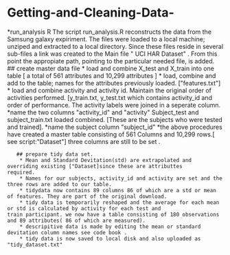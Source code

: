 # Getting-and-Cleaning-Data-
*run_analysis R 
The script run_analysis.R reconstructs the data from the Samsung galaxy expiriment. The files were loaded to a local machine; unziped and extracted to a local directory. Since these files reside in several sub-files a link was created to the Main file " UCI HAR Dataset" . From this point the appropiate path, pointing to the particular needed file, is added.  
       ## create master data file
       * load and combine X_test and X_train into one table [ a total of 561 attributes and 10,299 attributes ]
       * load, combine and add to the table; names for the attributes previously loaded. ["features.txt"]   
       * load and combine activity and activity id. Maintain the original order of activities performed. [y_train.txt, y_test.txt which contains activity_id and order of performance. The activity labels were joined in a seperate column.
       *name the two columns "activity_id" and "activity"
       Subject_test and subject_train.txt loaded combined. [These are the subjects who were tested and trained].
       *name the subject column "subject_id"
       *the above procedures have created a master table consisting of 561 Columns and 10,299 rows.[ see script:"Dataset"]
          three columns are still to be set .
       
       ## prepare tidy data set.
        * Mean and Standard Devitation(std) are extrapolated and overriding existing ["Dataset]since these are attributtes                 required.  
        * Names for our subjects, activity_id and activity are set and the three rows are added to our table.
        * tidydata now contains 89 columns 86 of which are a std or mean of features. They are part of the original download.
        * tidy data is temporarily reshaped and the average for each mean or std is calculated by activity for each test and                train participant. we now have a table consisting of 180 observations and 89 attributes( 86 of which are measured).
        * descripitive data is made by editing the mean or standard devitation column names see code book .
        * tidy data is now saved to local disk and also uploaded as "tidy_dataset.txt"  
